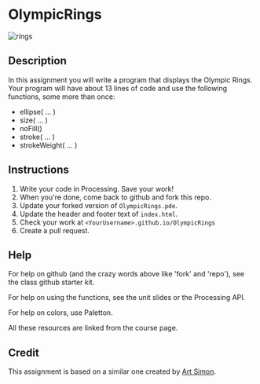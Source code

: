 # OlympicRings

![rings](rings.png)

## Description
In this assignment you will write a program that displays the Olympic Rings. Your program will have about 13 lines of code and use the following functions, some more than once:

* ellipse( ... )
* size( ... )
* noFill()
* stroke( ... )
* strokeWeight( ... )

## Instructions
1. Write your code in Processing. Save your work!
1. When you're done, come back to github and fork this repo.
1. Update your forked version of `OlympicRings.pde`.
1. Update the header and footer text of `index.html`.
1. Check your work at `<YourUsername>.github.io/OlympicRings`
1. Create a pull request.

## Help
For help on github (and the crazy words above like 'fork' and 'repo'), see the class github starter kit.

For help on using the functions, see the unit slides or the Processing API.

For help on colors, use Paletton.

All these resources are linked from the course page.

## Credit
This assignment is based on a similar one created by [Art Simon](http://apcslowell.github.io).

